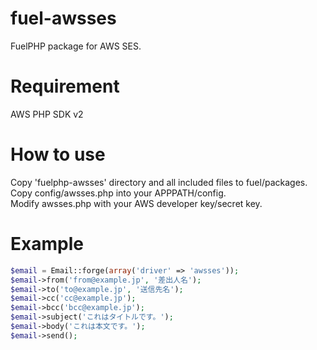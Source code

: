 fuel-awsses
============
FuelPHP package for AWS SES.

Requirement
===========
AWS PHP SDK v2

How to use
==========
Copy 'fuelphp-awsses' directory and all included files to fuel/packages.  
Copy config/awsses.php into your APPPATH/config.  
Modify awsses.php with your AWS developer key/secret key.  

Example
=======
```php
$email = Email::forge(array('driver' => 'awsses'));
$email->from('from@example.jp', '差出人名');
$email->to('to@example.jp', '送信先名');
$email->cc('cc@example.jp');
$email->bcc('bcc@example.jp');
$email->subject('これはタイトルです。');
$email->body('これは本文です。');
$email->send();
```
